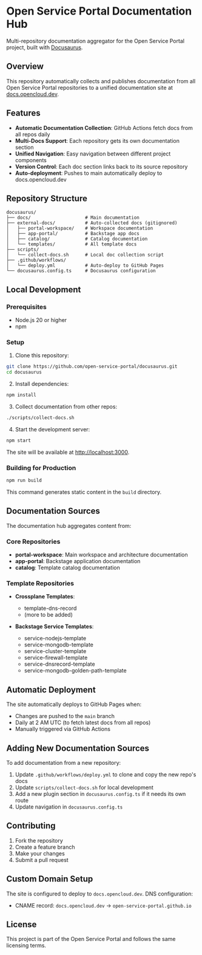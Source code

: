 # Open Service Portal Documentation Hub

Multi-repository documentation aggregator for the Open Service Portal project, built with [Docusaurus](https://docusaurus.io/).

## Overview

This repository automatically collects and publishes documentation from all Open Service Portal repositories to a unified documentation site at [docs.opencloud.dev](https://docs.opencloud.dev).

## Features

- **Automatic Documentation Collection**: GitHub Actions fetch docs from all repos daily
- **Multi-Docs Support**: Each repository gets its own documentation section
- **Unified Navigation**: Easy navigation between different project components
- **Version Control**: Each doc section links back to its source repository
- **Auto-deployment**: Pushes to main automatically deploy to docs.opencloud.dev

## Repository Structure

```
docusaurus/
├── docs/                    # Main documentation
├── external-docs/           # Auto-collected docs (gitignored)
│   ├── portal-workspace/    # Workspace documentation
│   ├── app-portal/          # Backstage app docs
│   ├── catalog/             # Catalog documentation
│   └── templates/           # All template docs
├── scripts/
│   └── collect-docs.sh      # Local doc collection script
├── .github/workflows/
│   └── deploy.yml           # Auto-deploy to GitHub Pages
└── docusaurus.config.ts     # Docusaurus configuration
```

## Local Development

### Prerequisites

- Node.js 20 or higher
- npm

### Setup

1. Clone this repository:
```bash
git clone https://github.com/open-service-portal/docusaurus.git
cd docusaurus
```

2. Install dependencies:
```bash
npm install
```

3. Collect documentation from other repos:
```bash
./scripts/collect-docs.sh
```

4. Start the development server:
```bash
npm start
```

The site will be available at [http://localhost:3000](http://localhost:3000).

### Building for Production

```bash
npm run build
```

This command generates static content in the `build` directory.

## Documentation Sources

The documentation hub aggregates content from:

### Core Repositories
- **portal-workspace**: Main workspace and architecture documentation
- **app-portal**: Backstage application documentation
- **catalog**: Template catalog documentation

### Template Repositories
- **Crossplane Templates**:
  - template-dns-record
  - (more to be added)

- **Backstage Service Templates**:
  - service-nodejs-template
  - service-mongodb-template
  - service-cluster-template
  - service-firewall-template
  - service-dnsrecord-template
  - service-mongodb-golden-path-template

## Automatic Deployment

The site automatically deploys to GitHub Pages when:
- Changes are pushed to the `main` branch
- Daily at 2 AM UTC (to fetch latest docs from all repos)
- Manually triggered via GitHub Actions

## Adding New Documentation Sources

To add documentation from a new repository:

1. Update `.github/workflows/deploy.yml` to clone and copy the new repo's docs
2. Update `scripts/collect-docs.sh` for local development
3. Add a new plugin section in `docusaurus.config.ts` if it needs its own route
4. Update navigation in `docusaurus.config.ts`

## Contributing

1. Fork the repository
2. Create a feature branch
3. Make your changes
4. Submit a pull request

## Custom Domain Setup

The site is configured to deploy to `docs.opencloud.dev`. DNS configuration:
- CNAME record: `docs.opencloud.dev` → `open-service-portal.github.io`

## License

This project is part of the Open Service Portal and follows the same licensing terms.
